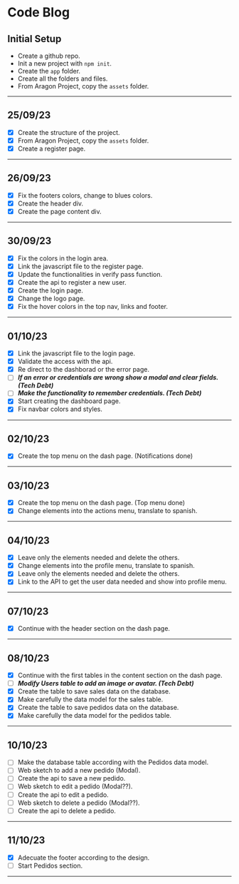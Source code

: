 # Code Blog

## Initial Setup

- Create a github repo.
- Init a new project with `npm init`.
- Create the `app` folder.
- Create all the folders and files.
- From Aragon Project, copy the `assets` folder.

---

## 25/09/23

- [x] Create the structure of the project.
- [x] From Aragon Project, copy the `assets` folder.
- [x] Create a register page.

---

## 26/09/23

- [x] Fix the footers colors, change to blues colors.
- [x] Create the header div.
- [x] Create the page content div.

---

## 30/09/23

- [x] Fix the colors in the login area.
- [x] Link the javascript file to the register page.
- [x] Update the functionalities in verify pass function.
- [x] Create the api to register a new user.
- [x] Create the login page.
- [x] Change the logo page.
- [x] Fix the hover colors in the top nav, links and footer.

---

## 01/10/23

- [x] Link the javascript file to the login page.
- [x] Validate the access with the api.
- [x] Re direct to the dashborad or the error page.
- [ ] **_If an error or credentials are wrong show a modal and clear fields. (Tech Debt)_**
- [ ] **_Make the functionality to remember credentials. (Tech Debt)_**
- [x] Start creating the dashboard page.
- [x] Fix navbar colors and styles.

---

## 02/10/23

- [x] Create the top menu on the dash page. (Notifications done)

---

## 03/10/23

- [x] Create the top menu on the dash page. (Top menu done)
- [x] Change elements into the actions menu, translate to spanish.

---

## 04/10/23

- [x] Leave only the elements needed and delete the others.
- [x] Change elements into the profile menu, translate to spanish.
- [x] Leave only the elements needed and delete the others.
- [x] Link to the API to get the user data needed and show into profile menu.

---

## 07/10/23

- [x] Continue with the header section on the dash page.

---

## 08/10/23

- [x] Continue with the first tables in the content section on the dash page.
- [ ] **_Modify Users table to add an image or avatar. (Tech Debt)_**
- [x] Create the table to save sales data on the database.
- [x] Make carefully the data model for the sales table.
- [x] Create the table to save pedidos data on the database.
- [x] Make carefully the data model for the pedidos table.

---

## 10/10/23

- [ ] Make the database table according with the Pedidos data model.
- [ ] Web sketch to add a new pedido (Modal).
- [ ] Create the api to save a new pedido.
- [ ] Web sketch to edit a pedido (Modal??).
- [ ] Create the api to edit a pedido.
- [ ] Web sketch to delete a pedido (Modal??).
- [ ] Create the api to delete a pedido.

---

## 11/10/23

- [x] Adecuate the footer according to the design.
- [ ] Start Pedidos section.

---
